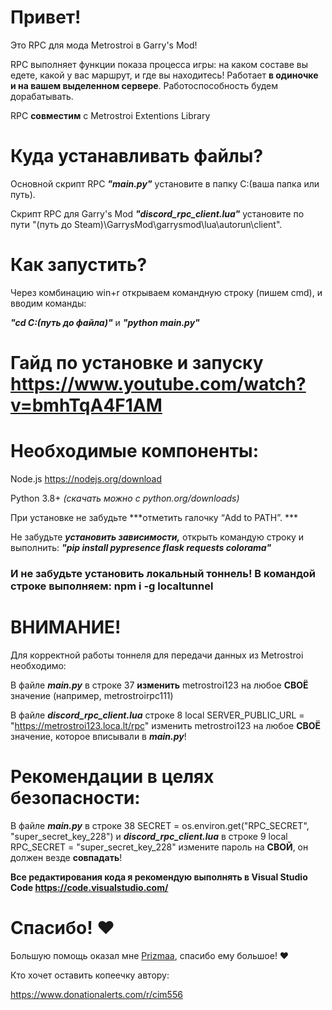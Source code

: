 # Привет!
Это RPC для мода Metrostroi в Garry's Mod! 

RPC выполняет функции показа процесса игры: на каком составе вы едете, какой у вас маршрут, и где вы находитесь!
Работает **в одиночке и на вашем выделенном сервере**. Работоспособность будем дорабатывать.

RPC **совместим** с Metrostroi Extentions Library

# Куда устанавливать файлы?
Основной скрипт RPC ***"main.py"*** установите в папку C:\(ваша папка или путь). 

Скрипт RPC для Garry's Mod ***"discord_rpc_client.lua"*** установите по пути "(путь до Steam)\GarrysMod\garrysmod\lua\autorun\client\".

# Как запустить?
Через комбинацию win+r открываем командную строку (пишем cmd), и вводим команды: 

***"cd C:\(путь до файла)"*** и ***"python main.py"***

# Гайд по установке и запуску https://www.youtube.com/watch?v=bmhTqA4F1AM

# Необходимые компоненты:
Node.js https://nodejs.org/download

Python 3.8+ *(скачать можно с python.org/downloads)*

При установке не забудьте ***отметить галочку “Add to PATH”. ***

Не забудьте ***установить зависимости,*** открыть командую строку и выполнить: ***"pip install pypresence flask requests colorama"***
### И не забудьте установить локальный тоннель! В командой строке выполняем: **npm i -g localtunnel**

# ВНИМАНИЕ!
Для корректной работы тоннеля для передачи данных из Metrostroi необходимо:

В файле ***main.py*** в строке 37 **изменить** metrostroi123 на любое **СВОЁ** значение (например, metrostroirpc111)

В файле ***discord_rpc_client.lua***  строке 8 local SERVER_PUBLIC_URL = "https://metrostroi123.loca.lt/rpc" изменить metrostroi123 на любое **СВОЁ** значение, которое вписывали в ***main.py***!

# Рекомендации в целях безопасности:
В файле ***main.py*** в строке 38 SECRET = os.environ.get("RPC_SECRET", "super_secret_key_228") и ***discord_rpc_client.lua*** в строке 9 local RPC_SECRET = "super_secret_key_228" измените пароль на **СВОЙ**, он должен везде **совпадать**!

**Все редактирования кода я рекомендую выполнять в Visual Studio Code https://code.visualstudio.com/**

# Спасибо! ❤

Большую помощь оказал мне [Prizmaa]([URL](https://github.com/prizmaa)), спасибо ему большое! ❤

Кто хочет оставить копеечку автору:

https://www.donationalerts.com/r/cim556
